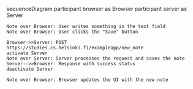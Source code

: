 sequenceDiagram
    participant browser as Browser
    participant server as Server

    Note over Browser: User writes something in the text field
    Note over Browser: User clicks the "Save" button

    Browser->>Server: POST https://studies.cs.helsinki.fi/exampleapp/new_note
    activate Server
    Note over Server: Server processes the request and saves the note
    Server-->>Browser: Response with success status
    deactivate Server

    Note over Browser: Browser updates the UI with the new note